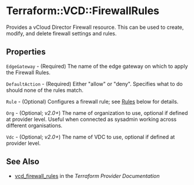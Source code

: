 # Terraform::VCD::FirewallRules

Provides a vCloud Director Firewall resource. This can be used to create,
modify, and delete firewall settings and rules.

## Properties

`EdgeGateway` - (Required) The name of the edge gateway on which to apply the Firewall Rules.

`DefaultAction` - (Required) Either "allow" or "deny". Specifies what to do should none of the rules match.

`Rule` - (Optional) Configures a firewall rule; see [Rules](#rules) below for details.

`Org` - (Optional; *v2.0+*) The name of organization to use, optional if defined at provider level. Useful when connected as sysadmin working across different organisations.

`Vdc` - (Optional; *v2.0+*) The name of VDC to use, optional if defined at provider level.


## See Also

* [vcd_firewall_rules](https://www.terraform.io/docs/providers/vcd/r/firewall_rules.html) in the _Terraform Provider Documentation_